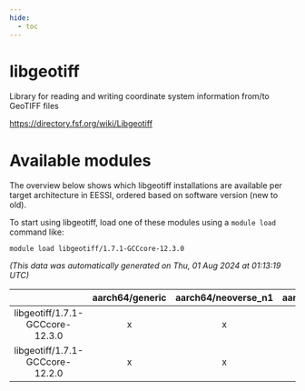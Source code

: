```yaml
---
hide:
  - toc
---
```


libgeotiff
==========


Library for reading and writing coordinate system information from/to GeoTIFF files

https://directory.fsf.org/wiki/Libgeotiff
# Available modules


The overview below shows which libgeotiff installations are available per target architecture in EESSI, ordered based on software version (new to old).

To start using libgeotiff, load one of these modules using a `module load` command like:

```shell
module load libgeotiff/1.7.1-GCCcore-12.3.0
```

*(This data was automatically generated on Thu, 01 Aug 2024 at 01:13:19 UTC)*  

| |aarch64/generic|aarch64/neoverse_n1|aarch64/neoverse_v1|x86_64/generic|x86_64/amd/zen2|x86_64/amd/zen3|x86_64/intel/haswell|x86_64/intel/skylake_avx512|
| :---: | :---: | :---: | :---: | :---: | :---: | :---: | :---: | :---: |
|libgeotiff/1.7.1-GCCcore-12.3.0|x|x|x|x|x|x|x|x|
|libgeotiff/1.7.1-GCCcore-12.2.0|x|x|x|x|x|x|x|x|
